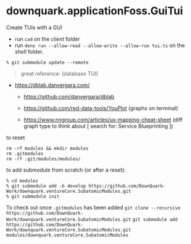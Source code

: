 # downquark.applicationFoss.GuiTui
Create TUIs with a GUI

- run `cad` on the _client_ folder
- run `deno run --allow-read --allow-write --allow-run tui.ts` on the _shell_ folder.

```
% git submodule update --remote
```

> great reference: (database TUI)
- https://dblab.danvergara.com/
  - https://github.com/danvergara/dblab
  
  - https://github.com/red-data-tools/YouPlot (graphs on terminal)

  - https://www.nngroup.com/articles/ux-mapping-cheat-sheet (diff graph type to think about [ search for: Service Blueprinting ])


to reset
```
rm -rf modules && mkdir modules                                                                                                             rm .gitmodules                                                                                                                              rm -rf .git/modules/modules/
```

to add submodule from scratch (or after a reset):
```
% cd modules
% git submodule add -b develop https://github.com/DownQuark-Work/downquark.ventureCore.SubatomicModules.git
% git submodule init
```
  
  To check out once `.gitmodules` has been added
  `git clone --recursive https://github.com/DownQuark-Work/downquark.ventureCore.SubatomicModules.git`
  `git submodule add https://github.com/DownQuark-Work/downquark.ventureCore.SubatomicModules.git modules/downquark.ventureCore.SubatomicModules`
  